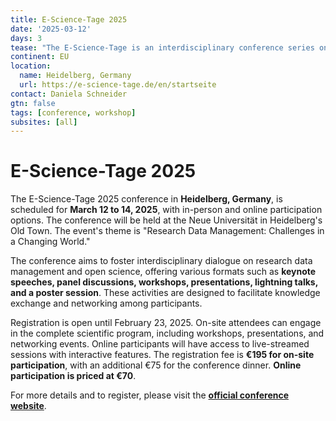 ```yaml
---
title: E-Science-Tage 2025
date: '2025-03-12'
days: 3
tease: "The E-Science-Tage is an interdisciplinary conference series on research data management and open science. The Freiburg Galaxy team will present a poster on Galaxy's applicability in the humanities and offer a workshop."
continent: EU
location:
  name: Heidelberg, Germany
  url: https://e-science-tage.de/en/startseite
contact: Daniela Schneider
gtn: false
tags: [conference, workshop]
subsites: [all]
---
```


# E-Science-Tage 2025

The E-Science-Tage 2025 conference in **Heidelberg, Germany**, is scheduled for **March 12 to 14, 2025**, with in-person and online participation options. The conference will be held at the Neue Universität in Heidelberg's Old Town. The event's theme is "Research Data Management: Challenges in a Changing World."

The conference aims to foster interdisciplinary dialogue on research data management and open science, offering various formats such as **keynote speeches, panel discussions, workshops, presentations, lightning talks, and a poster session**. These activities are designed to facilitate knowledge exchange and networking among participants.

Registration is open until February 23, 2025. On-site attendees can engage in the complete scientific program, including workshops, presentations, and networking events. Online participants will have access to live-streamed sessions with interactive features. The registration fee is **€195 for on-site participation**, with an additional €75 for the conference dinner. **Online participation is priced at €70**.

For more details and to register, please visit the **[official conference website](https://e-science-tage.de/en/startseite)**.

